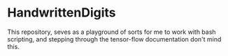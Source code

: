 # HandwrittenDigits
This repository, seves as a playground of sorts for me to work with bash scripting, and stepping through the tensor-flow documentation don't mind this.

